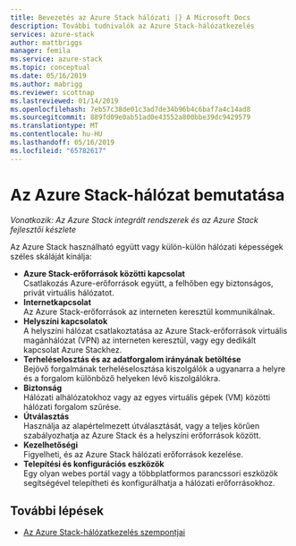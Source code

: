 ```yaml
---
title: Bevezetés az Azure Stack hálózati |} A Microsoft Docs
description: További tudnivalók az Azure Stack-hálózatkezelés
services: azure-stack
author: mattbriggs
manager: femila
ms.service: azure-stack
ms.topic: conceptual
ms.date: 05/16/2019
ms.author: mabrigg
ms.reviewer: scottnap
ms.lastreviewed: 01/14/2019
ms.openlocfilehash: 7eb57c38de01c3ad7de34b96b4c6baf7a4c14ad8
ms.sourcegitcommit: 889fd09e0ab51ad0e43552a800bbe39dc9429579
ms.translationtype: MT
ms.contentlocale: hu-HU
ms.lasthandoff: 05/16/2019
ms.locfileid: "65782617"
---
```

# <a name="introduction-to-azure-stack-networking"></a>Az Azure Stack-hálózat bemutatása

*Vonatkozik: Az Azure Stack integrált rendszerek és az Azure Stack fejlesztői készlete*

Az Azure Stack használható együtt vagy külön-külön hálózati képességek széles skáláját kínálja:

- **Azure Stack-erőforrások közötti kapcsolat**  
    Csatlakozás Azure-erőforrások együtt, a felhőben egy biztonságos, privát virtuális hálózatot.
- **Internetkapcsolat**  
    Az Azure Stack-erőforrások az interneten keresztül kommunikálnak.
- **Helyszíni kapcsolatok**  
    A helyszíni hálózat csatlakoztatása az Azure Stack-erőforrások virtuális magánhálózat (VPN) az interneten keresztül, vagy egy dedikált kapcsolat Azure Stackhez.
- **Terheléselosztás és az adatforgalom irányának betöltése**  
    Bejövő forgalmának terheléselosztása kiszolgálók a ugyanarra a helyre és a forgalom különböző helyeken lévő kiszolgálókra.
- **Biztonság**  
    Hálózati alhálózatokhoz vagy az egyes virtuális gépek (VM) közötti hálózati forgalom szűrése.
- **Útválasztás**  
    Használja az alapértelmezett útválasztását, vagy a teljes körűen szabályozhatja az Azure Stack és a helyszíni erőforrások között.
- **Kezelhetőségi**  
    Figyelheti, és az Azure Stack hálózati erőforrások kezelése.
- **Telepítési és konfigurációs eszközök**  
    Egy olyan webes portál vagy a többplatformos parancssori eszközök segítségével telepítheti és konfigurálhatja a hálózati erőforrásokhoz.


## <a name="next-steps"></a>További lépések

* [Az Azure Stack-hálózatkezelés szempontjai](azure-stack-network-differences.md)